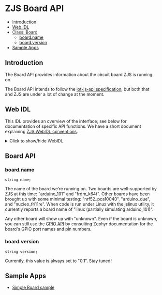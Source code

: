 ZJS Board API
=============

* [Introduction](#introduction)
* [Web IDL](#web-idl)
* [Class: Board](#board-api)
  * [board.name](#boardname)
  * [board.version](#boardversion)
* [Sample Apps](#sample-apps)

Introduction
------------
The Board API provides information about the circuit board ZJS is running on.

The Board API intends to follow the [iot-js-api specification](https://github.com/intel/iot-js-api/tree/master/board),
but both that and ZJS are under a lot of change at the moment.

Web IDL
-------

This IDL provides an overview of the interface; see below for
documentation of specific API functions.  We have a short document explaining [ZJS WebIDL conventions](Notes_on_WebIDL.md).
<details>
<summary> Click to show/hide WebIDL</summary>
<pre>// require returns the Board API object
// var board = require('board');
[ReturnFromRequire]
interface Board {
    attribute string name5;
    attribute string version;
};</pre>
</details>

Board API
-----------------
### board.name

`string name;`

The name of the board we're running on. Two boards are well-supported by ZJS
at this time: "arduino_101" and "frdm_k64f". Other boards have been brought up
with some minimal testing: "nrf52_pca10040", "arduino_due", and "nucleo_f411re".
When code is run under Linux with the jslinux utility, it currently reports a
board name of "linux (partially simulating arduino_101)".

Any other board will show up with "unknown". Even if the board is unknown, you
can still use the [GPIO API](gpio.md) by consulting Zephyr
documentation for the board's GPIO port names and pin numbers.

### board.version

`string version;`

Currently, this value is always set to "0.1". Stay tuned!

Sample Apps
-----------
* [Simple Board sample](../samples/Board.js)
